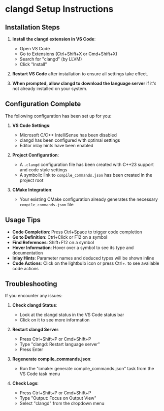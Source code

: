 # clangd Setup Instructions

## Installation Steps

1. **Install the clangd extension in VS Code**:
   - Open VS Code
   - Go to Extensions (Ctrl+Shift+X or Cmd+Shift+X)
   - Search for "clangd" (by LLVM)
   - Click "Install"

2. **Restart VS Code** after installation to ensure all settings take effect.

3. **When prompted, allow clangd to download the language server** if it's not already installed on your system.

## Configuration Complete

The following configuration has been set up for you:

1. **VS Code Settings**:
   - Microsoft C/C++ IntelliSense has been disabled
   - clangd has been configured with optimal settings
   - Editor inlay hints have been enabled

2. **Project Configuration**:
   - A `.clangd` configuration file has been created with C++23 support and code style settings
   - A symbolic link to `compile_commands.json` has been created in the project root

3. **CMake Integration**:
   - Your existing CMake configuration already generates the necessary `compile_commands.json` file

## Usage Tips

- **Code Completion**: Press Ctrl+Space to trigger code completion
- **Go to Definition**: Ctrl+Click or F12 on a symbol
- **Find References**: Shift+F12 on a symbol
- **Hover Information**: Hover over a symbol to see its type and documentation
- **Inlay Hints**: Parameter names and deduced types will be shown inline
- **Code Actions**: Click on the lightbulb icon or press Ctrl+. to see available code actions

## Troubleshooting

If you encounter any issues:

1. **Check clangd Status**:
   - Look at the clangd status in the VS Code status bar
   - Click on it to see more information

2. **Restart clangd Server**:
   - Press Ctrl+Shift+P or Cmd+Shift+P
   - Type "clangd: Restart language server"
   - Press Enter

3. **Regenerate compile_commands.json**:
   - Run the "cmake: generate compile_commands.json" task from the VS Code task menu

4. **Check Logs**:
   - Press Ctrl+Shift+P or Cmd+Shift+P
   - Type "Output: Focus on Output View"
   - Select "clangd" from the dropdown menu
